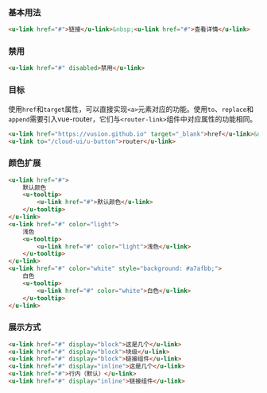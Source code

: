 ### 基本用法

``` html
<u-link href="#">链接</u-link>&nbsp;<u-link href="#">查看详情</u-link>
```

### 禁用

``` html
<u-link href="#" disabled>禁用</u-link>
```

### 目标

使用`href`和`target`属性，可以直接实现`<a>`元素对应的功能。使用`to`、`replace`和`append`需要引入vue-router，它们与`<router-link>`组件中对应属性的功能相同。

``` html
<u-link href="https://vusion.github.io" target="_blank">href</u-link>&nbsp;
<u-link to="/cloud-ui/u-button">router</u-link>
```

### 颜色扩展

``` html
<u-link href="#">
    默认颜色
    <u-tooltip>
        <u-link href="#">默认颜色</u-link>
    </u-tooltip>
</u-link>
<u-link href="#" color="light">
    浅色
    <u-tooltip>
        <u-link href="#" color="light">浅色</u-link>
    </u-tooltip>
</u-link>
<u-link href="#" color="white" style="background: #a7afbb;">
    白色
    <u-tooltip>
        <u-link href="#" color="white">白色</u-link>
    </u-tooltip>
</u-link>
```

### 展示方式

``` html
<u-link href="#" display="block">这是几个</u-link>
<u-link href="#" display="block">块级</u-link>
<u-link href="#" display="block">链接组件</u-link>
<u-link href="#" display="inline">这是几个</u-link>
<u-link href="#">行内（默认）</u-link>
<u-link href="#" display="inline">链接组件</u-link>
```
